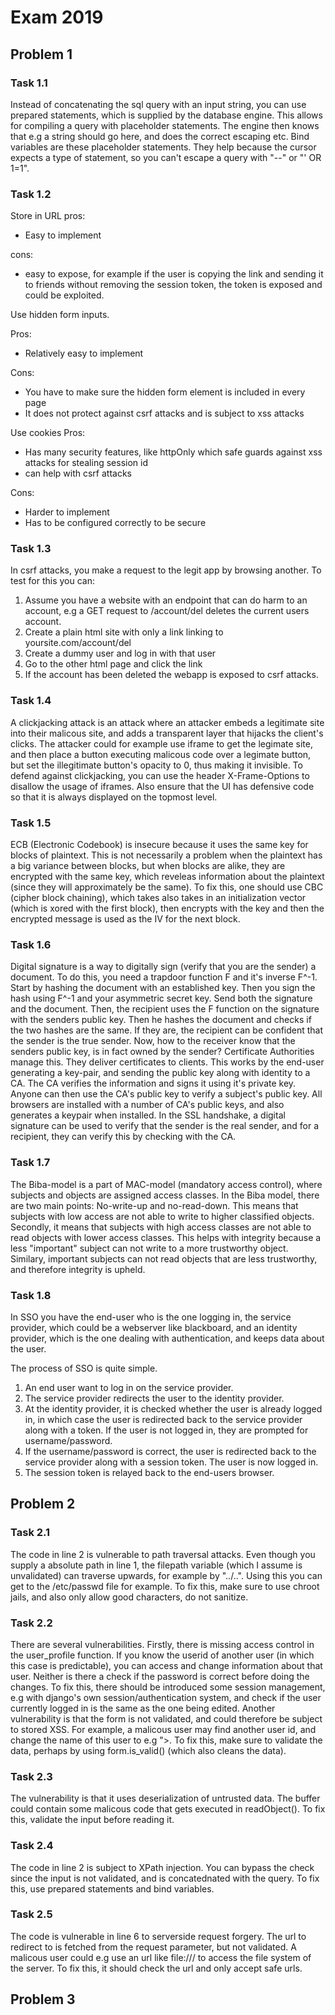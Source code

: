 # Exam 2019

## Problem 1

### Task 1.1

Instead of concatenating the sql query with an input string, you can use prepared statements, which is supplied by the database engine. This allows for compiling a query with placeholder statements. The engine then knows that e.g a string should go here, and does the correct escaping etc. Bind variables are these placeholder statements. They help because the cursor expects a type of statement, so you can't escape a query with "--" or "' OR 1=1".

### Task 1.2

Store in URL
pros:

- Easy to implement

cons:

- easy to expose, for example if the user is copying the link and sending it to friends without removing the session token, the token is exposed and could be exploited.

Use hidden form inputs.

Pros:

- Relatively easy to implement

Cons:

- You have to make sure the hidden form element is included in every page
- It does not protect against csrf attacks and is subject to xss attacks

Use cookies
Pros:

- Has many security features, like httpOnly which safe guards against xss attacks for stealing session id
- can help with csrf attacks

Cons:

- Harder to implement
- Has to be configured correctly to be secure

### Task 1.3

In csrf attacks, you make a request to the legit app by browsing another.
To test for this you can:

1. Assume you have a website with an endpoint that can do harm to an account, e.g a GET request to /account/del deletes the current users account.
2. Create a plain html site with only a link linking to yoursite.com/account/del
3. Create a dummy user and log in with that user
4. Go to the other html page and click the link
5. If the account has been deleted the webapp is exposed to csrf attacks.

### Task 1.4

A clickjacking attack is an attack where an attacker embeds a legitimate site into their malicous site, and adds a transparent layer that hijacks the client's clicks. The attacker could for example use iframe to get the legimate site, and then place a button executing malicous code over a legimate button, but set the illegitimate button's opacity to 0, thus making it invisible.
To defend against clickjacking, you can use the header X-Frame-Options to disallow the usage of iframes. Also ensure that the UI has defensive code so that it is always displayed on the topmost level.

### Task 1.5

ECB (Electronic Codebook) is insecure because it uses the same key for blocks of plaintext. This is not necessarily a problem when the plaintext has a big variance between blocks, but when blocks are alike, they are encrypted with the same key, which reveleas information about the plaintext (since they will approximately be the same). To fix this, one should use CBC (cipher block chaining), which takes also takes in an initialization vector (which is xored with the first block), then encrypts with the key and then the encrypted message is used as the IV for the next block.

### Task 1.6

Digital signature is a way to digitally sign (verify that you are the sender) a document. To do this, you need a trapdoor function F and it's inverse F^-1. Start by hashing the document with an established key. Then you sign the hash using F^-1 and your asymmetric secret key. Send both the signature and the document. Then, the recipient uses the F function on the signature with the senders public key. Then he hashes the document and checks if the two hashes are the same. If they are, the recipient can be confident that the sender is the true sender.
Now, how to the receiver know that the senders public key, is in fact owned by the sender? Certificate Authorities manage this. They deliver certificates to clients. This works by the end-user generating a key-pair, and sending the public key along with identity to a CA. The CA verifies the information and signs it using it's private key. Anyone can then use the CA's public key to verify a subject's public key.
All browsers are installed with a number of CA's public keys, and also generates a keypair when installed. In the SSL handshake, a digital signature can be used to verify that the sender is the real sender, and for a recipient, they can verify this by checking with the CA.

### Task 1.7

The Biba-model is a part of MAC-model (mandatory access control), where subjects and objects are assigned access classes. In the Biba model, there are two main points: No-write-up and no-read-down. This means that subjects with low access are not able to write to higher classified objects. Secondly, it means that subjects with high access classes are not able to read objects with lower access classes. This helps with integrity because a less "important" subject can not write to a more trustworthy object. Similary, important subjects can not read objects that are less trustworthy, and therefore integrity is upheld.

### Task 1.8

In SSO you have the end-user who is the one logging in, the service provider, which could be a webserver like blackboard, and an identity provider, which is the one dealing with authentication, and keeps data about the user.

The process of SSO is quite simple.

1. An end user want to log in on the service provider.
2. The service provider redirects the user to the identity provider.
3. At the identity provider, it is checked whether the user is already logged in, in which case the user is redirected back to the service provider along with a token. If the user is not logged in, they are prompted for username/password.
4. If the username/password is correct, the user is redirected back to the service provider along with a session token. The user is now logged in.
5. The session token is relayed back to the end-users browser.

## Problem 2

### Task 2.1

The code in line 2 is vulnerable to path traversal attacks. Even though you supply a absolute path in line 1, the filepath variable (which I assume is unvalidated) can traverse upwards, for example by "../..". Using this you can get to the /etc/passwd file for example. To fix this, make sure to use chroot jails, and also only allow good characters, do not sanitize.

### Task 2.2

There are several vulnerabilities. Firstly, there is missing access control in the user_profile function. If you know the userid of another user (in which this case is predictable), you can access and change information about that user. Neither is there a check if the password is correct before doing the changes. To fix this, there should be introduced some session management, e.g with django's own session/authentication system, and check if the user currently logged in is the same as the one being edited.
Another vulnerability is that the form is not validated, and could therefore be subject to stored XSS. For example, a malicous user may find another user id, and change the name of this user to e.g "><script>malicousFunction()</script>. To fix this, make sure to validate the data, perhaps by using form.is_valid() (which also cleans the data).

### Task 2.3

The vulnerability is that it uses deserialization of untrusted data. The buffer could contain some malicous code that gets executed in readObject(). To fix this, validate the input before reading it.

### Task 2.4

The code in line 2 is subject to XPath injection. You can bypass the check since the input is not validated, and is concatednated with the query. To fix this, use prepared statements and bind variables.

### Task 2.5

The code is vulnerable in line 6 to serverside request forgery. The url to redirect to is fetched from the request parameter, but not validated. A malicous user could e.g use an url like file:/// to access the file system of the server. To fix this, it should check the url and only accept safe urls.

## Problem 3
